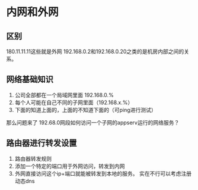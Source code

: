 # 内网和外网

## 区别
180.11.11.11这些就是外网
192.168.0.2和192.168.0.20之类的是机房内部之间的关系。

## 网络基础知识
1. 公司全部都在一个局域网里面 192.168.0.% 
2. 每个人可能在自己不同的子网里面（192.168.x.%） 
3. 下面的知道上面的，上面的不知道下面的（可ping进行测试） 

那么问题来了
192.68.0网段如何访问一个子网的appserv运行的网络服务？ 

## 路由器进行转发设置 
1. 路由器转发规则 
2. 添加一个特定的端口用于外网访问，转发到内网 
3. 外网直接访问这个ip+端口就能被转发到本地的服务。
实在不行可以考虑注册动态dns